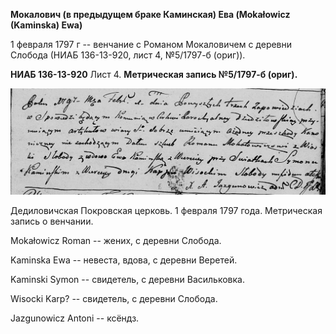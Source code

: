 **Мокалович (в предыдущем браке Каминская) Ева (Mokałowicz (Kaminska)
Ewa)**

1 февраля 1797 г -- венчание с Романом Мокаловичем с деревни Слобода
(НИАБ 136-13-920, лист 4, №5/1797-б (ориг)).

**НИАБ 136-13-920** Лист 4. **Метрическая запись №5/1797-б (ориг).**

![](./media/1613e0b3be21dc55e4f14e7d50d583ff37c22663.png)

Дедиловичская Покровская церковь. 1 февраля 1797 года. Метрическая
запись о венчании.

Mokałowicz Roman -- жених, с деревни Слобода.

Kaminska Ewa -- невеста, вдова, с деревни Веретей.

Kaminski Symon -- свидетель, с деревни Васильковка.

Wisocki Karp? -- свидетель, с деревни Слобода.

Jazgunowicz Antoni -- ксёндз.
